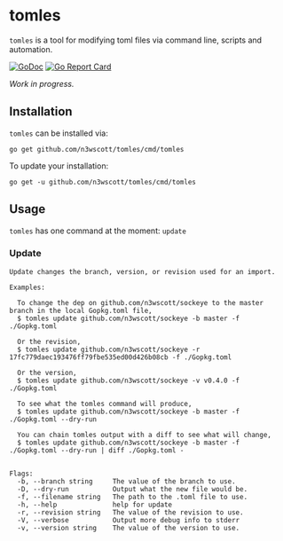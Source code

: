 # tomles

`tomles` is a tool for modifying toml files via command line, scripts and automation.

[![GoDoc](https://godoc.org/github.com/n3wscott/tomles?status.svg)](https://godoc.org/github.com/n3wscott/tomles)
[![Go Report Card](https://goreportcard.com/badge/n3wscott/tomles)](https://goreportcard.com/report/n3wscott/tomles)

_Work in progress._

## Installation

`tomles` can be installed via:

```shell
go get github.com/n3wscott/tomles/cmd/tomles
```

To update your installation:

```shell
go get -u github.com/n3wscott/tomles/cmd/tomles
```

## Usage

`tomles` has one command at the moment: `update`

### Update 

```shell
Update changes the branch, version, or revision used for an import.

Examples:

  To change the dep on github.com/n3wscott/sockeye to the master branch in the local Gopkg.toml file,
  $ tomles update github.com/n3wscott/sockeye -b master -f ./Gopkg.toml

  Or the revision,
  $ tomles update github.com/n3wscott/sockeye -r 17fc779daec193476ff79fbe535ed00d426b08cb -f ./Gopkg.toml

  Or the version,
  $ tomles update github.com/n3wscott/sockeye -v v0.4.0 -f ./Gopkg.toml

  To see what the tomles command will produce,
  $ tomles update github.com/n3wscott/sockeye -b master -f ./Gopkg.toml --dry-run

  You can chain tomles output with a diff to see what will change,
  $ tomles update github.com/n3wscott/sockeye -b master -f ./Gopkg.toml --dry-run | diff ./Gopkg.toml -


Flags:
  -b, --branch string     The value of the branch to use.
  -D, --dry-run           Output what the new file would be.
  -f, --filename string   The path to the .toml file to use.
  -h, --help              help for update
  -r, --revision string   The value of the revision to use.
  -V, --verbose           Output more debug info to stderr
  -v, --version string    The value of the version to use.
```


